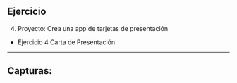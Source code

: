Ejercicio
--------------
4. Proyecto: Crea una app de tarjetas de presentación
* Ejercicio 4 Carta de Presentación
--------------
Capturas:
--------------
